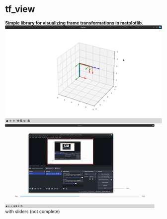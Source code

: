 # tf_view
**Simple library for visualizing frame transformations in matplotlib.**
<img src="screenshot_1.png" alt="screenshot_1" width=800>
![test](tf_view1.gif)
with sliders (not complete)